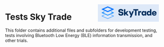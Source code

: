 <p align="right">
  <img src="../../../others/images/16image.png" alt="SkyTrade" width="200" style="float: right;">
</p>


# Tests Sky Trade
This folder contains additional files and subfolders for development testing, tests involving Bluetooth Low Energy (BLE) information transmission, and other trials.

